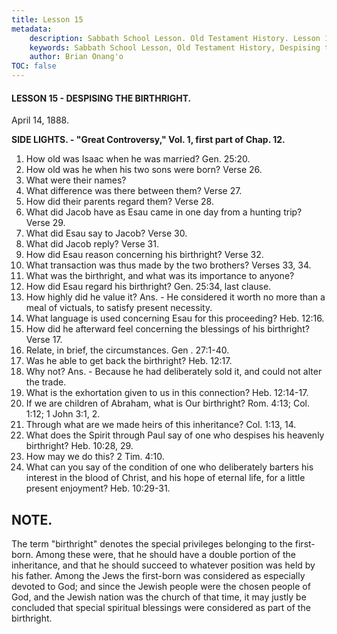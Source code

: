 ```yaml
---
title: Lesson 15
metadata:
    description: Sabbath School Lesson. Old Testament History. Lesson 15. April 14, 1888. Despising the birthright.
    keywords: Sabbath School Lesson, Old Testament History, Despising the birthright, Lesson 15. April 14, 1888.
    author: Brian Onang'o
TOC: false
---
```


#### LESSON 15 - DESPISING THE BIRTHRIGHT.

April 14, 1888.

**SIDE LIGHTS. - "Great Controversy," Vol. 1, first part of Chap. 12.**

1. How old was Isaac when he was married? Gen. 25:20.
2. How old was he when his two sons were born? Verse 26.
3. What were their names?
4. What difference was there between them? Verse 27.
5. How did their parents regard them? Verse 28.
6. What did Jacob have as Esau came in one day from a hunting trip? Verse 29.
7. What did Esau say to Jacob? Verse 30.
8. What did Jacob reply? Verse 31.
9. How did Esau reason concerning his birthright? Verse 32.
10. What transaction was thus made by the two brothers? Verses 33, 34.
11. What was the birthright, and what was its importance to anyone?
12. How did Esau regard his birthright? Gen. 25:34, last clause.
13. How highly did he value it? Ans. - He considered it worth no more than a meal of victuals, to satisfy present necessity.
14. What language is used concerning Esau for this proceeding? Heb. 12:16.
15. How did he afterward feel concerning the blessings of his birthright? Verse 17.
16. Relate, in brief, the circumstances. Gen . 27:1-40.
17. Was he able to get back the birthright? Heb. 12:17.
18. Why not? Ans. - Because he had deliberately sold it, and could not alter the trade.
19. What is the exhortation given to us in this connection? Heb. 12:14-17.
20. If we are children of Abraham, what is Our birthright? Rom. 4:13; Col. 1:12; 1 John 3:1, 2.
21. Through what are we made heirs of this inheritance? Col. 1:13, 14.
22. What does the Spirit through Paul say of one who despises his heavenly birthright? Heb. 10:28, 29.
23. How may we do this? 2 Tim. 4:10.
24. What can you say of the condition of one who deliberately barters his interest in the blood of Christ, and his hope of eternal life, for a little present enjoyment? Heb. 10:29-31.

## NOTE.

The term "birthright" denotes the special privileges belonging to the first-born. Among these were, that he should have a double portion of the inheritance, and that he should succeed to whatever position was held by his father. Among the Jews the first-born was considered as especially devoted to God; and since the Jewish people were the chosen people of God, and the Jewish nation was the church of that time, it may justly be concluded that special spiritual blessings were considered as part of the birthright.
